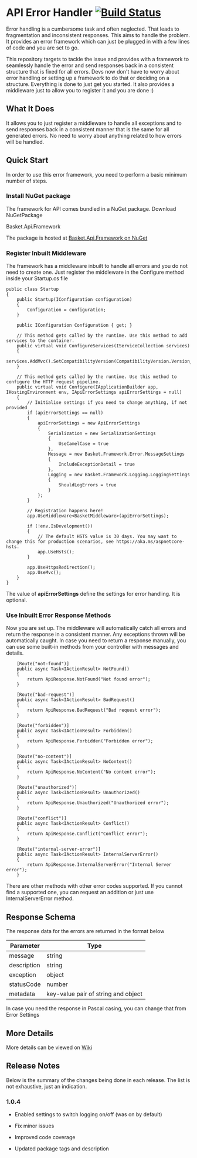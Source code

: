 

# API Error Handler [![Build Status](https://shahzadadil.visualstudio.com/API%20Error%20Handler/_apis/build/status/Release%20Branch%20CI?branchName=release)](https://shahzadadil.visualstudio.com/API%20Error%20Handler/_build/latest?definitionId=8&branchName=release)

Error handling is a cumbersome task and often neglected. That leads to fragmentation and inconsistent responses. This aims to handle the problem. It provides an error framework which can just be plugged in with a few lines of code and you are set to go.

This repository targets to tackle the issue and provides with a framework to seamlessly handle the error and send responses back in a consistent structure that is fixed for all errors. Devs now don't have to worry about error handling or setting up a framework to do that or deciding on a structure. Everything is done to just get you started. It also provides a middleware just to allow you to register it and you are done :)




## What It Does

It allows you to just register a middleware to handle all exceptions and to send responses back in a consistent manner that is the same for all generated errors. No need to worry about anything related to how errors will be handled.




## Quick Start

In order to use this error framework, you need to perform a basic minimum number of steps.




### Install NuGet package

The framework for API comes bundled in a NuGet package. Download NuGetPackage




  Basket.Api.Framework




The package is hosted at [Basket.Api.Framework on NuGet](https://www.nuget.org/packages/Basket.Api.Framework/)




### Register Inbuilt Middleware

The framework has a middleware inbuilt to handle all errors and you do not need to create one. Just register the middleware in the Configure method inside your Startup.cs file




 

    
    public class Startup
    {
        public Startup(IConfiguration configuration)
        {
            Configuration = configuration;
        }

        public IConfiguration Configuration { get; }

        // This method gets called by the runtime. Use this method to add services to the container.
        public virtual void ConfigureServices(IServiceCollection services)
        {
            services.AddMvc().SetCompatibilityVersion(CompatibilityVersion.Version_2_2);
        }

        // This method gets called by the runtime. Use this method to configure the HTTP request pipeline.
        public virtual void Configure(IApplicationBuilder app, IHostingEnvironment env, IApiErrorSettings apiErrorSettings = null)
        {
            // Initialise settings if you need to change anything, if not provided
            if (apiErrorSettings == null)
            {
                apiErrorSettings = new ApiErrorSettings
                {
                    Serialization = new SerializationSettings
                    {
                        UseCamelCase = true
                    },
                    Message = new Basket.Framework.Error.MessageSettings
                    {
                        IncludeExceptionDetail = true
                    },
                    Logging = new Basket.Framework.Logging.LoggingSettings
                    {
                        ShouldLogErrors = true
                    }
                };
            }
			
			// Registration happens here!
            app.UseMiddleware<BasketMiddleware>(apiErrorSettings);

            if (!env.IsDevelopment())
            {
                // The default HSTS value is 30 days. You may want to change this for production scenarios, see https://aka.ms/aspnetcore-hsts.
                app.UseHsts();
            }

            app.UseHttpsRedirection();
            app.UseMvc();
        }
    }


The value of **apiErrorSettings** define the settings for error handling. It is optional.



### Use Inbuilt Error Response Methods

Now you are set up. The middleware will automatically catch all errors and return the response in a consistent manner. Any exceptions thrown will be automatically caught. In case you need to return a response manually, you can use some built-in methods from your controller with messages and details.




  
        [Route("not-found")]
        public async Task<IActionResult> NotFound()
        {
            return ApiResponse.NotFound("Not found error");
        }

        [Route("bad-request")]
        public async Task<IActionResult> BadRequest()
        {
            return ApiResponse.BadRequest("Bad request error");
        }

        [Route("forbidden")]
        public async Task<IActionResult> Forbidden()
        {
            return ApiResponse.Forbidden("Forbidden error");
        }

        [Route("no-content")]
        public async Task<IActionResult> NoContent()
        {
            return ApiResponse.NoContent("No content error");
        }

        [Route("unauthorized")]
        public async Task<IActionResult> Unauthorized()
        {
            return ApiResponse.Unauthorized("Unauthorized error");
        }

        [Route("conflict")]
        public async Task<IActionResult> Conflict()
        {
            return ApiResponse.Conflict("Conflict error");
        }

        [Route("internal-server-error")]
        public async Task<IActionResult> InternalServerError()
        {
            return ApiResponse.InternalServerError("Internal Server error");
        }


There are other methods with other error codes supported. If you cannot find a supported one, you can request an addition or just use InternalServerError method.










## Response Schema




The response data for the errors are returned in the format below




|Parameter| Type |
|--|--|
| message | string |
| description | string |
| exception | object|
| statusCode | 	number|
| metadata | key-value pair of string and object|





In case you need the response in Pascal casing, you can change that from Error Settings




## More Details

More details can be viewed on [Wiki](https://github.com/shahzadadil/api-error-handler/wiki)




## Release Notes

Below is the summary of the changes being done in each release. The list is not exhaustive, just an indication.




### 1.0.4

- Enabled settings to switch logging on/off (was on by default)

- Fix minor issues

- Improved code coverage

- Updated package tags and description
